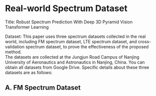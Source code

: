 # Real-world Spectrum Dataset 
Title: Robust Spectrum Prediction With Deep 3D Pyramid Vision Transformer Learning

Dataset: This paper uses three spectrum datasets collected in the real world, including FM spectrum dataset, LTE spectrum dataset, and cross-validation spectrum dataset, to prove the effectiveness of the proposed method.  
The datasets are collected at the Jungjun Road Campus of Nanjing University of Aeronautics and Astronautics in Nanjing, China. You can obtain all datasets from Google Drive. Specific details about these three datasets are as follows:

## A. FM Spectrum Dataset
